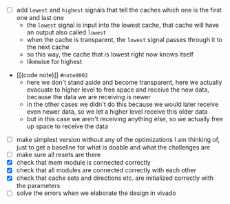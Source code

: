 - [ ] add `lowest` and `highest` signals that tell the caches which one is the first one and last one
	- the `lowest` signal is input into the lowest cache, that cache will have an output also called `lowest`
	- when the cache is transparent, the `lowest` signal passes through it to the next cache
	- so this way, the cache that is lowest right now knows itself
	- likewise for highest
- [[(code note)]] `#note0002`
	- here we don't stand aside and become transparent, here we actually evacuate to higher level to free space and receive the new data, because the data we are receiving is newer
	- in the other cases we didn't do this because we would later receive even newer data, so we let a higher level receive this older data
	- but in this case we aren't receiving anything else, so we actually free up space to receive the data
- [ ] make simplest version without any of the optimizations I am thinking of, just to get a baseline for what is doable and what the challenges are
- [ ] make sure all resets are there
- [x] check that mem module is connected correctly
- [x] check that all modules are connected correctly with each other
- [x] check that cache sets and directions etc. are initialized correctly with the parameters
- [ ] solve the errors when we elaborate the design in vivado
